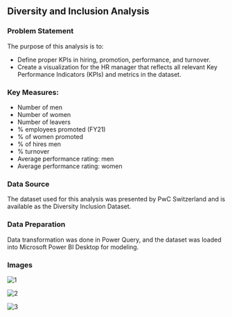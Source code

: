 <h2>Diversity and Inclusion Analysis</h2>

<h3>Problem Statement</h3>
<p>The purpose of this analysis is to: </p>

- Define proper KPIs in hiring, promotion, performance, and turnover.
- Create a visualization for the HR manager that reflects all relevant Key Performance Indicators (KPIs) and metrics in the dataset.
### Key Measures:
- Number of men
- Number of women
- Number of leavers
- % employees promoted (FY21)
- % of women promoted
- % of hires men
- % turnover
- Average performance rating: men
- Average performance rating: women
  
### Data Source
The dataset used for this analysis was presented by PwC Switzerland and is available as the Diversity Inclusion Dataset.
### Data Preparation
Data transformation was done in Power Query, and the dataset was loaded into Microsoft Power BI Desktop for modeling.
### Images

![1](https://github.com/user-attachments/assets/2c0da022-4833-432c-8fc7-2568e50168b2)

![2](https://github.com/user-attachments/assets/a3ab9301-f5ee-4fab-855c-9db63e27372a)

![3](https://github.com/user-attachments/assets/a07ce54a-ab50-431d-bc34-6e6c2bf2c7bf)



